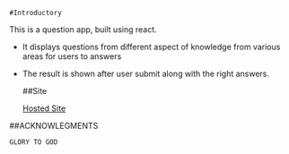     #Introductory

This is a question app, built using react.

- It displays questions from different aspect of knowledge from various areas for users to answers
- The result is shown after user submit along with the right answers.

  ##Site

  [Hosted Site](https://zeuhz-droid.github.io/Quiz_scrimba/)

##ACKNOWLEGMENTS

    GLORY TO GOD
